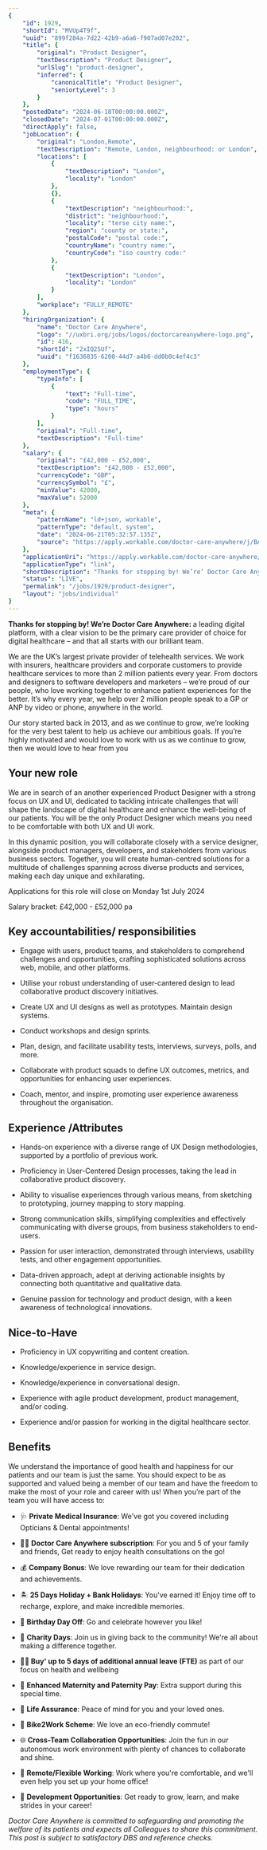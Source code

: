 ```yaml
---
{
	"id": 1929,
	"shortId": "MVUp4T9f",
	"uuid": "899f284a-7d22-42b9-a6a6-f907ad07e202",
	"title": {
		"original": "Product Designer",
		"textDescription": "Product Designer",
		"urlSlug": "product-designer",
		"inferred": {
			"canonicalTitle": "Product Designer",
			"seniortyLevel": 3
		}
	},
	"postedDate": "2024-06-18T00:00:00.000Z",
	"closedDate": "2024-07-01T00:00:00.000Z",
	"directApply": false,
	"jobLocation": {
		"original": "London,Remote",
		"textDescription": "Remote, London, neighbourhood: or London",
		"locations": [
			{
				"textDescription": "London",
				"locality": "London"
			},
			{},
			{
				"textDescription": "neighbourhood:",
				"district": "neighbourhood:",
				"locality": "terse city name:",
				"region": "county or state:",
				"postalCode": "postal code:",
				"countryName": "country name:",
				"countryCode": "iso country code:"
			},
			{
				"textDescription": "London",
				"locality": "London"
			}
		],
		"workplace": "FULLY_REMOTE"
	},
	"hiringOrganization": {
		"name": "Doctor Care Anywhere",
		"logo": "//uxbri.org/jobs/logos/doctorcareanywhere-logo.png",
		"id": 416,
		"shortId": "2xIQ2SUf",
		"uuid": "f1636835-6200-44d7-a4b6-dd0b0c4ef4c3"
	},
	"employmentType": {
		"typeInfo": [
			{
				"text": "Full-time",
				"code": "FULL_TIME",
				"type": "hours"
			}
		],
		"original": "Full-time",
		"textDescription": "Full-time"
	},
	"salary": {
		"original": "£42,000 - £52,000",
		"textDescription": "£42,000 - £52,000",
		"currencyCode": "GBP",
		"currencySymbol": "£",
		"minValue": 42000,
		"maxValue": 52000
	},
	"meta": {
		"patternName": "ld+json, workable",
		"patternType": "default, system",
		"date": "2024-06-21T05:32:57.135Z",
		"source": "https://apply.workable.com/doctor-care-anywhere/j/BA1CCF073E/"
	},
	"applicationUri": "https://apply.workable.com/doctor-care-anywhere/j/BA1CCF073E/apply/",
	"applicationType": "link",
	"shortDescription": "Thanks for stopping by! We’re’ Doctor Care Anywhere: a leading digital platform, with a clear vision to be the primary care provider of choice for digital healthcare – and that all starts with our",
	"status": "LIVE",
	"permalink": "/jobs/1929/product-designer",
	"layout": "jobs/individual"
}
---
```

<p><strong>Thanks for stopping by! We’re Doctor Care Anywhere: </strong>a leading digital platform, with a clear vision to be the primary care provider of choice for digital healthcare – and that all starts with our brilliant team.</p><p>We are the UK’s largest private provider of telehealth services. We work with insurers, healthcare providers and corporate customers to provide healthcare services to more than 2 million patients every year. From doctors and designers to software developers and marketers – we’re proud of our people, who love working together to enhance patient experiences for the better. It’s why every year, we help over 2 million people speak to a GP or ANP by video or phone, anywhere in the world.</p><p>Our story started back in 2013, and as we continue to grow, we’re looking for the very best talent to help us achieve our ambitious goals. If you’re highly motivated and would love to work with us as we continue to grow, then we would love to hear from you</p><h2>Your new role</h2><p>We are in search of an another experienced Product Designer with a strong focus on UX and UI, dedicated to tackling intricate challenges that will shape the landscape of digital healthcare and enhance the well-being of our patients. You will be the only Product Designer which means you need to be comfortable with both UX and UI work.</p><p>In this dynamic position, you will collaborate closely with a service designer, alongside product managers, developers, and stakeholders from various business sectors. Together, you will create human-centred solutions for a multitude of challenges spanning across diverse products and services, making each day unique and exhilarating.</p><p>Applications for this role will close on Monday 1st July 2024</p><p>Salary bracket: £42,000 - £52,000 pa</p><h2>Key accountabilities/ responsibilities</h2><ul><li><p>Engage with users, product teams, and stakeholders to comprehend challenges and opportunities, crafting sophisticated solutions across web, mobile, and other platforms.</p></li><li><p>Utilise your robust understanding of user-cantered design to lead collaborative product discovery initiatives.</p></li><li><p>Create UX and UI designs as well as prototypes. Maintain design systems.</p></li><li><p>Conduct workshops and design sprints.</p></li><li><p>Plan, design, and facilitate usability tests, interviews, surveys, polls, and more.</p></li><li><p>Collaborate with product squads to define UX outcomes, metrics, and opportunities for enhancing user experiences.</p></li><li><p>Coach, mentor, and inspire, promoting user experience awareness throughout the organisation.</p></li></ul><h2>Experience /Attributes</h2><ul><li><p>Hands-on experience with a diverse range of UX Design methodologies, supported by a portfolio of previous work.</p></li><li><p>Proficiency in User-Centered Design processes, taking the lead in collaborative product discovery.</p></li><li><p>Ability to visualise experiences through various means, from sketching to prototyping, journey mapping to story mapping.</p></li><li><p>Strong communication skills, simplifying complexities and effectively communicating with diverse groups, from business stakeholders to end-users.</p></li><li><p>Passion for user interaction, demonstrated through interviews, usability tests, and other engagement opportunities.</p></li><li><p>Data-driven approach, adept at deriving actionable insights by connecting both quantitative and qualitative data.</p></li><li><p>Genuine passion for technology and product design, with a keen awareness of technological innovations.</p></li></ul><h2>Nice-to-Have</h2><ul><li><p>Proficiency in UX copywriting and content creation.</p></li><li><p>Knowledge/experience in service design.</p></li><li><p>Knowledge/experience in conversational design.</p></li><li><p>Experience with agile product development, product management, and/or coding.</p></li><li><p>Experience and/or passion for working in the digital healthcare sector.</p></li></ul><h2>Benefits</h2><p>We understand the importance of good health and happiness for our patients and our team is just the same. You should expect to be as supported and valued being a member of our team and have the freedom to make the most of your role and career with us! When you’re part of the team you will have access to:</p><ul><li><p>🩺&nbsp;<strong>Private Medical Insurance</strong>: We've got you covered including Opticians &amp; Dental appointments!</p></li><li><p>👩‍⚕️&nbsp;<strong>Doctor Care Anywhere subscription</strong>: For you and 5 of your family and friends, Get ready to enjoy health consultations on the go!</p></li><li><p>💰&nbsp;<strong>Company Bonus</strong>: We love rewarding our team for their dedication and achievements.</p></li><li><p>🏝️&nbsp;<strong>25 Days Holiday + Bank Holidays</strong>: You've earned it! Enjoy time off to recharge, explore, and make incredible memories.</p></li><li><p>🎁&nbsp;<strong>Birthday Day Off</strong>: Go and celebrate however you like!</p></li><li><p>🌈&nbsp;<strong>Charity Days</strong>: Join us in giving back to the community! We're all about making a difference together.</p></li><li><p><strong>🧘‍♂️ Buy' up to 5 days of additional annual leave (FTE)</strong> as part of our focus on health and wellbeing</p></li><li><p>👶&nbsp;<strong>Enhanced Maternity and Paternity Pay</strong>: Extra support during this special time.</p></li><li><p>🤝&nbsp;<strong>Life Assurance</strong>: Peace of mind for you and your loved ones.</p></li><li><p>🚴&nbsp;<strong>Bike2Work Scheme</strong>: We love an eco-friendly commute!</p></li><li><p>🌐&nbsp;<strong>Cross-Team Collaboration Opportunities</strong>: Join the fun in our autonomous work environment with plenty of chances to collaborate and shine.</p></li><li><p>🏡&nbsp;<strong>Remote/Flexible Working</strong>: Work where you're comfortable, and we'll even help you set up your home office!</p></li><li><p>🚀&nbsp;<strong>Development Opportunities</strong>: Get ready to grow, learn, and make strides in your career!</p></li></ul><p><em>Doctor Care Anywhere is committed to safeguarding and promoting the welfare of its patients and expects all Colleagues to share this commitment. This post is subject to satisfactory DBS and reference checks.</em></p>
